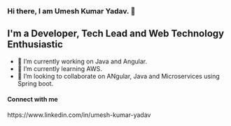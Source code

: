 ### Hi there, I am Umesh Kumar Yadav. 👋

<h2>I'm a Developer, Tech Lead and Web Technology Enthusiastic</h2>

- 🔭 I’m currently working on Java and Angular.
- 🌱 I’m currently learning AWS.
- 👯 I’m looking to collaborate on ANgular, Java and Microservices using Spring boot.


<h4>Connect with me</h4>
https://www.linkedin.com/in/umesh-kumar-yadav
 
<!--
**hello-umesh/hello-umesh** is a ✨ _special_ ✨ repository because its `README.md` (this file) appears on your GitHub profile.

Here are some ideas to get you started:

- 🔭 I’m currently working on
- 🌱 I’m currently learning ...
- 👯 I’m looking to collaborate on ...
- 🤔 I’m looking for help with ...
- 💬 Ask me about ...
- 📫 How to reach me: ...
- 😄 Pronouns: ...
- ⚡ Fun fact: ...
-->

